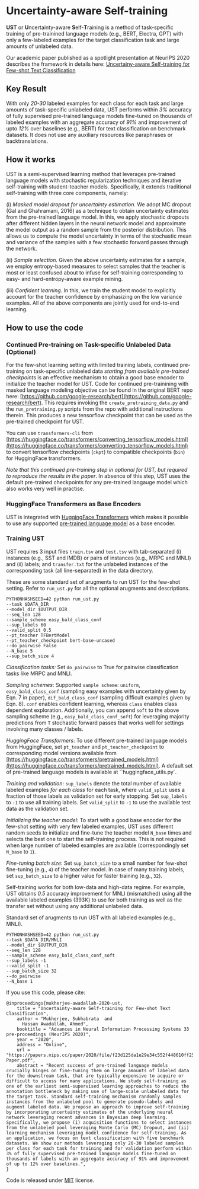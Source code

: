 # Uncertainty-aware Self-training

**UST** or **U**ncertainty-aware **S**elf-**T**raining is a method of task-specific training of pre-trainined language models (e.g., BERT, Electra, GPT) with only a few-labeled examples for the target classification task and large amounts of unlabeled data.

Our academic paper published as a spotlight presentation at NeurIPS 2020 describes the framework in details here: [Uncertainy-aware Self-training for Few-shot Text Classification](https://www.microsoft.com/en-us/research/publication/uncertainty-self-training-few-shot-bert/)

## Key Result

With only *20-30* labeled examples for each class for each task and large amounts of task-specific unlabeled data, UST performs within *3%* accuracy of fully supervised pre-trained language models fine-tuned on thousands of labeled examples with an aggregate accuracy of *91%* and improvement of upto *12%* over baselines (e.g., BERT) for text classification on benchmark datasets. It does not use any auxiliary resources like paraphrases or backtranslations.

## How it works

UST is a semi-supervised learning method that leverages pre-trained language models with stochastic regularization techniques and iterative self-training with student-teacher models. Specifically, it extends traditional self-training with three core components, namely: 

(i) *Masked model dropout for uncertainty estimation.* We adopt MC dropout (Gal and Ghahramani, 2016) as a technique to obtain uncertainty estimates from the pre-trained language model. In this, we apply stochastic dropouts after different hidden layers in the neural network model and approximate the model output as a random sample from the posterior distribution. This allows us to compute the model uncertainty in terms of the stochastic mean and variance of the samples with a few stochastic forward passes through the network. 

(ii) *Sample selection.* Given the above uncertainty estimates for a sample, we employ entropy-based measures to select samples that the teacher is most or least confused about to infuse for self-training corresponding to easy- and hard-entropy-aware example mining. 

(iii) *Confident learning.* In this, we train the student model to explicitly account for the teacher confidence by emphasizing on the low variance examples. All of the above components are jointly used for end-to-end learning.

## How to use the code

### Continued Pre-training on Task-specific Unlabeled Data (Optional)

For the few-shot learning setting with limited training labels, continued pre-training on task-specific unlabeled data *starting from available pre-trained checkpoints* is an effective mechanism to obtain a good base encoder to initialize the teacher model for UST. Code for continued pre-trainining with masked language modeling objective can be found in the original BERT repo here: [https://github.com/google-research/bert](https://github.com/google-research/bert). This requires invoking the `create_pretraining_data.py` and the `run_pretraining.py` scripts from the repo with additional instructions therein. This produces a new tensorflow checkpoint that can be used as the pre-trained checkpoint for UST.

You can use `transformers-cli` from [https://huggingface.co/transformers/converting_tensorflow_models.html](https://huggingface.co/transformers/converting_tensorflow_models.html) to convert tensorflow checkpoints (`ckpt`) to compatible checkpoints (`bin`) for HuggingFace transformers.

*Note that this continued pre-training step in optional for UST, but required to reproduce the results in the paper*. In absence of this step, UST uses the default pre-trained checkpoints for any pre-trained langauge model which also works very well in practise.

### HuggingFace Transformers as Base Encoders

UST is integrated with [HuggingFace Transformers](https://huggingface.co/transformers) which makes it possible to use any supported [pre-trained language model](https://huggingface.co/transformers/pretrained_models.html) as a base encoder.

### Training UST

UST requires 3 input files `train.tsv` and `test.tsv` with tab-separated (i) instances (e.g., SST and IMDB) or pairs of instances (e.g., MRPC and MNLI) and (ii) labels; and `transfer.txt` for the unlabeled instances of the corresponding task (all line-separated) in the data directory.

These are some standard set of arugments to run UST for the few-shot setting. Refer to `run_ust.py` for all the optional arugments and descriptions.

```
PYTHONHASHSEED=42 python run_ust.py 
--task $DATA_DIR 
--model_dir $OUTPUT_DIR 
--seq_len 128 
--sample_scheme easy_bald_class_conf 
--sup_labels 60 
--valid_split 0.5
--pt_teacher TFBertModel
--pt_teacher_checkpoint bert-base-uncased
--do_pairwise False
--N_base 5
--sup_batch_size 4
```

*Classification tasks:* Set `do_pairwise` to True for pairwise classification tasks like MRPC and MNLI. 

*Sampling schemes*: Supported `sample scheme`: `uniform`, `easy_bald_class_conf` (sampling easy examples with uncertainty given by Eqn. 7 in paper), `dif_bald_class_conf` (sampling difficult examples given by Eqn. 8). `conf` enables confident learning, whereas `class` enables class dependent exploration. Additionally, you can append `soft` to the above sampling scheme (e.g., `easy_bald_class_conf_soft`) for leveraging majority predictions from `T` stochastic forward passes that works well for settings involving many classes / labels.

*HuggingFace Transformers*: To use different pre-trained language models from HuggingFace, set `pt_teacher` and `pt_teacher_checkpoint` to corresponding model versions available from [https://huggingface.co/transformers/pretrained_models.html](https://huggingface.co/transformers/pretrained_models.html). A default set of pre-trained language models is available at ``huggingface_utils.py`.

*Training and validation*: `sup_labels` denote the total number of available labeled examples *for each class* for each task, where `valid_split` uses a fraction of those labels as validation set for early stopping. Set `sup_labels` to `-1` to use all training labels. Set `valid_split` to `-1` to use the available test data as the validation set.

*Initializing the teacher model*: To start with a good base encoder for the few-shot setting with very few labeled examples, UST uses different random seeds to initialize and fine-tune the teacher model `N_base` times and selects the best one to start the self-training process. This is not required when large number of labeled examples are available (correspondingly set `N_base` to `1`).

*Fine-tuning batch size*: Set `sup_batch_size` to a small number for few-shot fine-tuning (e.g., `4`) of the teacher model. In case of many training labels, set `sup_batch_size` to a higher value for faster training (e.g., `32`).

Self-training works for both low-data and high-data regime. For example, UST obtains *0.5* accuracy improvement for MNLI (mismatched) using all the available labeled examples (393K) to use for both training as well as the transfer set without using any additional unlabeled data. 

Standard set of arugments to run UST with all labeled examples (e.g., MNLI).

```
PYTHONHASHSEED=42 python run_ust.py 
--task $DATA_DIR/MNLI 
--model_dir $OUTPUT_DIR 
--seq_len 128 
--sample_scheme easy_bald_class_conf_soft 
--sup_labels -1 
--valid_split -1 
--sup_batch_size 32 
--do_pairwise 
--N_base 1
```

If you use this code, please cite:
```
@inproceedings{mukherjee-awadallah-2020-ust,
    title = "Uncertainty-aware Self-training for Few-shot Text Classification",
    author = "Mukherjee, Subhabrata  and
      Hassan Awadallah, Ahmed",
    booktitle = "Advances in Neural Information Processing Systems 33 pre-proceedings (NeurIPS 2020)",
    year = "2020",
    address = "Online",
    url = "https://papers.nips.cc/paper/2020/file/f23d125da1e29e34c552f448610ff25f-Paper.pdf",
    abstract = "Recent success of pre-trained language models crucially hinges on fine-tuning them on large amounts of labeled data for the downstream task, that are typically expensive to acquire or difficult to access for many applications. We study self-training as one of the earliest semi-supervised learning approaches to reduce the annotation bottleneck by making use of large-scale unlabeled data for the target task. Standard self-training mechanism randomly samples instances from the unlabeled pool to generate pseudo-labels and augment labeled data. We propose an approach to improve self-training by incorporating uncertainty estimates of the underlying neural network leveraging recent advances in Bayesian deep learning. Specifically, we propose (i) acquisition functions to select instances from the unlabeled pool leveraging Monte Carlo (MC) Dropout, and (ii) learning mechanism leveraging model confidence for self-training. As an application, we focus on text classification with five benchmark datasets. We show our methods leveraging only 20-30 labeled samples per class for each task for training and for validation perform within 3% of fully supervised pre-trained language models fine-tuned on thousands of labels with an aggregate accuracy of 91% and improvement of up to 12% over baselines.",
}
```

Code is released under [MIT](https://github.com/microsoft/UST/blob/main/LICENSE) license.
